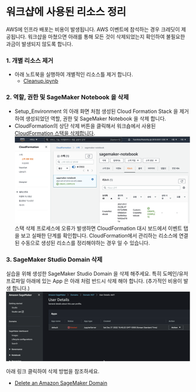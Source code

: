 워크샵에 사용된 리소스 정리
====================================================

AWS에 인프라 배포는 비용이 발생됩니다. AWS 이벤트에 참석하는 경우 크레딧이 제공됩니다. 워크샵을 마쳤으면 아래를 통해 모든 것이 삭제되었는지 확인하여 불필요한 과금이 발생되지 않도록 합니다.

### 1. 개별 리소스 제거
- 아래 노트북을 실행하여 개별적인 리소스틀 제거 합니다.
    - [Cleanup.ipynb](../CleanUp.ipynb)
    
### 2. 역할, 권한 및 SageMaker Notebook 을 삭제
- Setup_Environment 의 아래 화면 처첨 생성된 Cloud Formation Stack 을 제거하여 생성되었던 역할, 권한 및 SageMaker Notebook 을 삭제 합니다.
- CloudFormation의 상단 삭제 버튼을 클릭해서 워크숍에서 사용된 [CloudFormation 스택을 삭제합니다](http://docs.aws.amazon.com/AWSCloudFormation/latest/UserGuide/cfn-console-delete-stack.html). 
![IAM resources acknowledgement](images/cf-03.png)
스택 삭제 프로세스에 오류가 발생하면 CloudFormation 대시 보드에서 이벤트 탭을 보고 실패한 단계를 확인합니다. CloudFormation에서 관리하는 리소스에 연결된 수동으로 생성된 리소스를 정리해야하는 경우 일 수 있습니다.

### 3. SageMaker Studio Domain 삭제
실습을 위해 생성한 SageMaker Studio Domain 을 삭제 해주세요. 특히 도메인/유저프로파일 아래에 있는 App 은 아래 처럼 반드시 삭제 해야 합니다. (추가적인 비용이 발생 합니다.)
![delete_app.png](images/delete_app.png)

아래 링크 클릭하여 삭제 방법을 참조하세요.
- [Delete an Amazon SageMaker Domain](https://docs.aws.amazon.com/sagemaker/latest/dg/gs-studio-delete-domain.html)